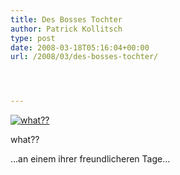 ```yaml
---
title: Des Bosses Tochter
author: Patrick Kollitsch
type: post
date: 2008-03-18T05:16:04+00:00
url: /2008/03/des-bosses-tochter/




---
```

<div class="flickr">
  <a href="http://www.flickr.com/photos/schreibblogade/2343934224/" title="what??"><img src="//farm3.static.flickr.com/2084/2343934224_15a4087ae1.jpg" alt="what??" /></a></p> 
  
  <p>
    what??
  </p>
</div>

&#8230;an einem ihrer freundlicheren Tage&#8230;
